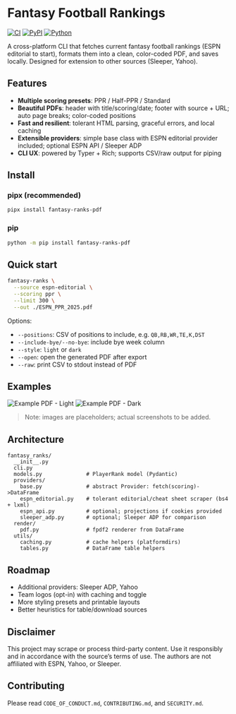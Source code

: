 # Fantasy Football Rankings

[![CI](https://github.com/your-org/fantasy-ranks-pdf/actions/workflows/ci.yml/badge.svg)](https://github.com/your-org/fantasy-ranks-pdf/actions/workflows/ci.yml)
[![PyPI](https://img.shields.io/pypi/v/fantasy-ranks-pdf.svg)](https://pypi.org/project/fantasy-ranks-pdf/)
[![Python](https://img.shields.io/pypi/pyversions/fantasy-ranks-pdf.svg)](https://pypi.org/project/fantasy-ranks-pdf/)

A cross-platform CLI that fetches current fantasy football rankings (ESPN editorial to start), formats them into a clean, color-coded PDF, and saves locally. Designed for extension to other sources (Sleeper, Yahoo).

## Features
- **Multiple scoring presets**: PPR / Half-PPR / Standard
- **Beautiful PDFs**: header with title/scoring/date; footer with source + URL; auto page breaks; color-coded positions
- **Fast and resilient**: tolerant HTML parsing, graceful errors, and local caching
- **Extensible providers**: simple base class with ESPN editorial provider included; optional ESPN API / Sleeper ADP
- **CLI UX**: powered by Typer + Rich; supports CSV/raw output for piping

## Install

### pipx (recommended)
```bash
pipx install fantasy-ranks-pdf
```

### pip
```bash
python -m pip install fantasy-ranks-pdf
```

## Quick start
```bash
fantasy-ranks \
  --source espn-editorial \
  --scoring ppr \
  --limit 300 \
  --out ./ESPN_PPR_2025.pdf
```

Options:
- `--positions`: CSV of positions to include, e.g. `QB,RB,WR,TE,K,DST`
- `--include-bye/--no-bye`: include bye week column
- `--style`: `light` or `dark`
- `--open`: open the generated PDF after export
- `--raw`: print CSV to stdout instead of PDF

## Examples
![Example PDF - Light](docs/images/example_light.png)
![Example PDF - Dark](docs/images/example_dark.png)

> Note: images are placeholders; actual screenshots to be added.

## Architecture
```
fantasy_ranks/
  __init__.py
  cli.py
  models.py              # PlayerRank model (Pydantic)
  providers/
    base.py              # abstract Provider: fetch(scoring)->DataFrame
    espn_editorial.py    # tolerant editorial/cheat sheet scraper (bs4 + lxml)
    espn_api.py          # optional; projections if cookies provided
    sleeper_adp.py       # optional; Sleeper ADP for comparison
  render/
    pdf.py               # fpdf2 renderer from DataFrame
  utils/
    caching.py           # cache helpers (platformdirs)
    tables.py            # DataFrame table helpers
```

## Roadmap
- Additional providers: Sleeper ADP, Yahoo
- Team logos (opt-in) with caching and toggle
- More styling presets and printable layouts
- Better heuristics for table/download sources

## Disclaimer
This project may scrape or process third-party content. Use it responsibly and in accordance with the source’s terms of use. The authors are not affiliated with ESPN, Yahoo, or Sleeper.

## Contributing
Please read `CODE_OF_CONDUCT.md`, `CONTRIBUTING.md`, and `SECURITY.md`.
